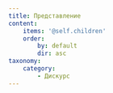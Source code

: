 ```yaml
---
title: Представление
content:
    items: '@self.children'
    order:
        by: default
        dir: asc
taxonomy:
    category:
        - Дискурс
---
```


